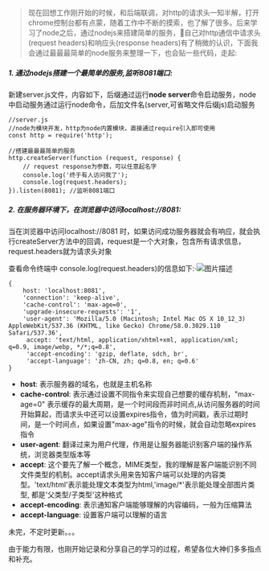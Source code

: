 >现在回想工作刚开始的时候，和后端联调，对http的请求头一知半解，打开chrome控制台都有点蒙，随着工作中不断的摸索，也了解了很多。后来学习了node之后，通过nodejs来搭建简单的服务，自己对http通信中请求头(request headers)和响应头(response headers)有了稍微的认识，下面我会通过最最最简单的node服务来整理一下，也会贴一些代码，走起:

##### 1. 通过nodejs搭建一个最简单的服务,监听8081端口:
新建server.js文件，内容如下，后缀通过运行**node server**命令启动服务，node中启动服务通过运行node命令，后加文件名(server,可省略文件后缀js)启动服务

```
//server.js
//node为模块开发，http为node内置模块，直接通过require引入即可使用
const http = require('http'); 

//搭建最最最简单的服务
http.createServer(function (request, response) {
    // request response为参数，可以任意起名字
    console.log('终于有人访问我了');
    console.log(request.headers);
}).listen(8081); //监听8081端口
```

##### 2. 在服务器环境下，在浏览器中访问localhost://8081:

当在浏览器中访问localhost://8081 时，如果访问成功服务器就会有响应，就会执行createServer方法中的回调，request是一个大对象，包含所有请求信息，request.headers就为请求头对象

查看命令终端中 console.log(request.headers)的信息如下:·![图片描述][1]


```
{ 
    host: 'localhost:8081',
    'connection': 'keep-alive',
    'cache-control': 'max-age=0',
    'upgrade-insecure-requests': '1',
    'user-agent': 'Mozilla/5.0 (Macintosh; Intel Mac OS X 10_12_3) 
AppleWebKit/537.36 (KHTML, like Gecko) Chrome/58.0.3029.110 Safari/537.36',
     accept: 'text/html, application/xhtml+xml, application/xml; q=0.9, image/webp, */*;q=0.8',
     'accept-encoding': 'gzip, deflate, sdch, br',
     'accept-language': 'zh-CN, zh; q=0.8, en; q=0.6' 
}
```

- **host**: 表示服务器的域名，也就是主机名称
- **cache-control**: 表示通过设置不同指令来实现自己想要的缓存机制，"max-age=0" 表示缓存的最大周期，是一个时间段而非时间点,从访问服务器的时间开始算起，而请求头中还可以设置expires指令，值为时间戳，表示过期时间，是一个时间点，如果设置"max-age"指令的时候，就会自动忽略expires指令
- **user-agent**: 翻译过来为用户代理，作用是让服务器能识别客户端的操作系统，浏览器类型版本等
- **accept**: 这个要先了解一个概念，MIME类型，我的理解是客户端能识别不同文件类型的机制。accept请求头用来告知客户端可以处理的内容类型。'text/html'表示能处理文本类型为html,'image/*'表示能处理全部图片类型, 都是'父类型/子类型'这种格式
- **accept-encoding**: 表示通知客户端能够理解的内容编码，一般为压缩算法
- **accept-language**: 设置客户端可以理解的语言

未完，不定时更新。。。

由于能力有限，也刚开始记录和分享自己的学习的过程，希望各位大神们多多指点和补充。


  [1]: /img/bVRlYX